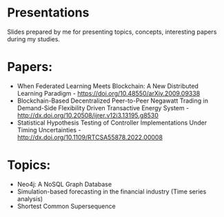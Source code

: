 # Presentations
Slides prepared by me for presenting topics, concepts, interesting papers during my studies.

# Papers:
- When Federated Learning Meets Blockchain: A New Distributed Learning Paradigm - https://doi.org/10.48550/arXiv.2009.09338
- Blockchain-Based Decentralized Peer-to-Peer Negawatt Trading in Demand-Side Flexibility Driven Transactive Energy System - http://dx.doi.org/10.20508/ijrer.v12i3.13195.g8530
- Statistical Hypothesis Testing of Controller Implementations Under Timing Uncertainties - http://dx.doi.org/10.1109/RTCSA55878.2022.00008

# Topics:
- Neo4j: A NoSQL Graph Database
- Simulation-based forecasting in the financial industry (Time series analysis)
- Shortest Common Supersequence
